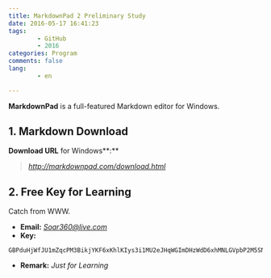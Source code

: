```yaml
---
title: MarkdownPad 2 Preliminary Study
date: 2016-05-17 16:41:23
tags: 
        - GitHub
        - 2016
categories: Program
comments: false
lang: 
        - en

---
```


**MarkdownPad** is a full-featured Markdown editor for Windows.

<!-- more -->

## **1. Markdown Download** ##

**Download URL** for Windows**:**

> *<http://markdownpad.com/download.html>*

## **2. Free Key for Learning** ##

Catch from WWW.
> 
- **Email:** *Soar360@live.com*
- **Key:** 
```
GBPduHjWfJU1mZqcPM3BikjYKF6xKhlKIys3i1MU2eJHqWGImDHzWdD6xhMNLGVpbP2M5SN6bnxn2kSE8qHqNY5QaaRxmO3YSMHxlv2EYpjdwLcPwfeTG7kUdnhKE0vVy4RidP6Y2wZ0q74f47fzsZo45JE2hfQBFi2O9Jldjp1mW8HUpTtLA2a5/sQytXJUQl/QKO0jUQY4pa5CCx20sV1ClOTZtAGngSOJtIOFXK599sBr5aIEFyH0K7H4BoNMiiDMnxt1rD8Vb/ikJdhGMMQr0R4B+L3nWU97eaVPTRKfWGDE8/eAgKzpGwrQQoDh+nzX1xoVQ8NAuH+s4UcSeQ==
```
> 
- **Remark:** *Just for Learning*

